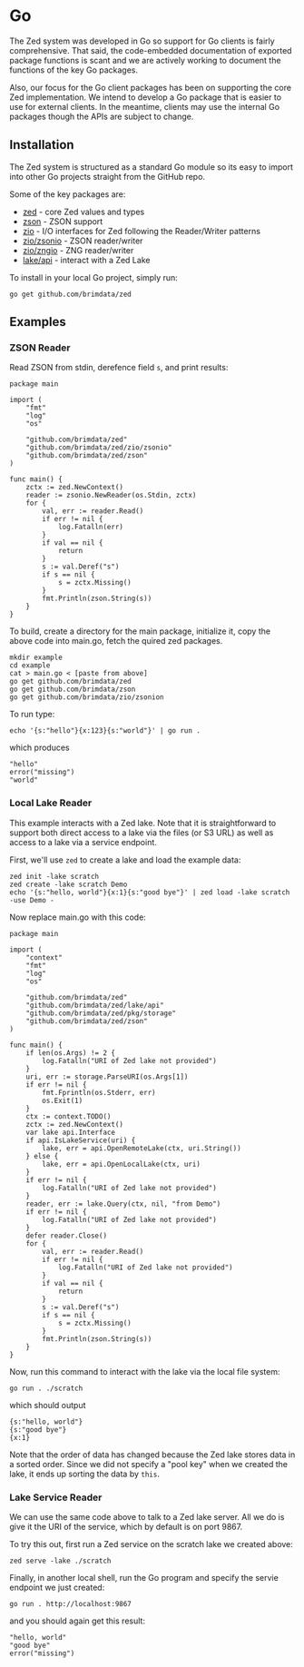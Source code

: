 # Go

The Zed system was developed in Go so support for Go clients is
fairly comprehensive.  That said, the code-embedded documentation of exported
package functions is scant and we are actively working to document
the functions of the key Go packages.

Also, our focus for the Go client packages has been on supporting
the core Zed implementation.  We intend to develop a Go package that
is easier to use for external clients.  In the meantime, clients
may use the internal Go packages though the APIs are subject to change.

## Installation

The Zed system is structured as a standard Go module so its easy to import into
other Go projects straight from the GitHub repo.

Some of the key packages are:

* [zed](https://pkg.go.dev/github.com/brimdata/zed) - core Zed values and types
* [zson](https://pkg.go.dev/github.com/brimdata/zed/zson) - ZSON support
* [zio](https://pkg.go.dev/github.com/brimdata/zed/zio) - I/O interfaces for Zed following the Reader/Writer patterns
* [zio/zsonio](https://pkg.go.dev/github.com/brimdata/zed/zio/zsonio) - ZSON reader/writer
* [zio/zngio](https://pkg.go.dev/github.com/brimdata/zed/zio/zngio) - ZNG reader/writer
* [lake/api](https://pkg.go.dev/github.com/brimdata/zed/lake/api) - interact with a Zed Lake

To install in your local Go project, simply run:
```
go get github.com/brimdata/zed
```

## Examples

### ZSON Reader

Read ZSON from stdin, derefence field `s`, and print results:
```
package main

import (
	"fmt"
	"log"
	"os"

	"github.com/brimdata/zed"
	"github.com/brimdata/zed/zio/zsonio"
	"github.com/brimdata/zed/zson"
)

func main() {
	zctx := zed.NewContext()
	reader := zsonio.NewReader(os.Stdin, zctx)
	for {
		val, err := reader.Read()
		if err != nil {
			log.Fatalln(err)
		}
		if val == nil {
			return
		}
		s := val.Deref("s")
		if s == nil {
			s = zctx.Missing()
		}
		fmt.Println(zson.String(s))
	}
}
```
To build, create a directory for the main package, initialize it,
copy the above code into main.go, fetch the quired zed packages.
```
mkdir example
cd example
cat > main.go < [paste from above]
go get github.com/brimdata/zed
go get github.com/brimdata/zson
go get github.com/brimdata/zio/zsonion
```
To run type:
```
echo '{s:"hello"}{x:123}{s:"world"}' | go run .
```
which produces
```
"hello"
error("missing")
"world"
```

### Local Lake Reader

This example interacts with a Zed lake.  Note that it is straightforward
to support both direct access to a lake via the files (or S3 URL) as well as
access to a lake via a service endpoint.

First, we'll use `zed` to create a lake and load the example data:
```
zed init -lake scratch
zed create -lake scratch Demo
echo '{s:"hello, world"}{x:1}{s:"good bye"}' | zed load -lake scratch -use Demo -
```
Now replace main.go with this code:
```
package main

import (
	"context"
	"fmt"
	"log"
	"os"

	"github.com/brimdata/zed"
	"github.com/brimdata/zed/lake/api"
	"github.com/brimdata/zed/pkg/storage"
	"github.com/brimdata/zed/zson"
)

func main() {
	if len(os.Args) != 2 {
		log.Fatalln("URI of Zed lake not provided")
	}
	uri, err := storage.ParseURI(os.Args[1])
	if err != nil {
		fmt.Fprintln(os.Stderr, err)
		os.Exit(1)
	}
	ctx := context.TODO()
	zctx := zed.NewContext()
	var lake api.Interface
	if api.IsLakeService(uri) {
		lake, err = api.OpenRemoteLake(ctx, uri.String())
	} else {
		lake, err = api.OpenLocalLake(ctx, uri)
	}
	if err != nil {
		log.Fatalln("URI of Zed lake not provided")
	}
	reader, err := lake.Query(ctx, nil, "from Demo")
	if err != nil {
		log.Fatalln("URI of Zed lake not provided")
	}
	defer reader.Close()
	for {
		val, err := reader.Read()
		if err != nil {
			log.Fatalln("URI of Zed lake not provided")
		}
		if val == nil {
			return
		}
		s := val.Deref("s")
		if s == nil {
			s = zctx.Missing()
		}
		fmt.Println(zson.String(s))
	}
}
```
Now, run this command to interact with the lake via the local file system:
```
go run . ./scratch
```
which should output
```
{s:"hello, world"}
{s:"good bye"}
{x:1}
```
Note that the order of data has changed because the Zed lake stores data
in a sorted order.  Since we did not specify a "pool key" when we created
the lake, it ends up sorting the data by `this`.

### Lake Service Reader

We can use the same code above to talk to a Zed lake server.  All we do is
give it the URI of the service, which by default is on port 9867.

To try this out, first run a Zed service on the scratch lake we created
above:
```
zed serve -lake ./scratch
```
Finally, in another local shell, run the Go program and specify the servie
endpoint we just created:
```
go run . http://localhost:9867
```
and you should again get this result:
```
"hello, world"
"good bye"
error("missing")
```
